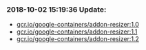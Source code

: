 ### 2018-10-02 15:19:36 Update:

- <a href="https://hub.docker.com/r/gcrcontainer/addon-resizer/tags" target="_blank">gcr.io/google-containers/addon-resizer:1.0</a>
- <a href="https://hub.docker.com/r/gcrcontainer/addon-resizer/tags" target="_blank">gcr.io/google-containers/addon-resizer:1.1</a>
- <a href="https://hub.docker.com/r/gcrcontainer/addon-resizer/tags" target="_blank">gcr.io/google-containers/addon-resizer:1.2</a>
